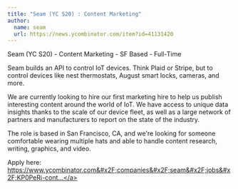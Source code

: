 ```yaml
---
title: "Seam (YC S20) : Content Marketing"
author:
  name: seam
  url: https://news.ycombinator.com/item?id=41131420
---
```

Seam (YC S20) - Content Marketing - SF Based - Full-Time

Seam builds an API to control IoT devices. Think Plaid or Stripe, but to control devices like nest thermostats, August smart locks, cameras, and more.

We are currently looking to hire our first marketing hire to help us publish interesting content around the world of IoT. We have access to unique data insights thanks to the scale of our device fleet, as well as a large network of partners and manufacturers to report on the state of the industry.

The role is based in San Francisco, CA, and we&#x27;re looking for someone comfortable wearing multiple hats and able to handle content research, writing, graphics, and video.

Apply here: <a href="https:&#x2F;&#x2F;www.ycombinator.com&#x2F;companies&#x2F;seam&#x2F;jobs&#x2F;KP0PeRj-content-marketing-manager-hybrid-san-francisco-ca">https:&#x2F;&#x2F;www.ycombinator.com&#x2F;companies&#x2F;seam&#x2F;jobs&#x2F;KP0PeRj-cont...</a>
